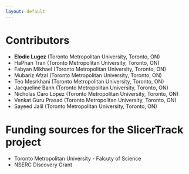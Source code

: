 ```yaml
---
layout: default
---
```


# Contributors

- **Elodie Lugez** (Toronto Metropolitan University, Toronto, ON)
- HaPhan Tran (Toronto Metropolitan University, Toronto, ON)
- Fabyan Mikhael (Toronto Metropolitan University, Toronto, ON)
- Mubariz Afzal (Toronto Metropolitan University, Toronto, ON)
- Teo Mesrkhani (Toronto Metropolitan University, Toronto, ON)
- Jacqueline Banh (Toronto Metropolitan University, Toronto, ON)
- Nicholas Caro Lopez (Toronto Metropolitan University, Toronto, ON)
- Venkat Guru Prasad (Toronto Metropolitan University, Toronto, ON)
- Sayeed Jalil (Toronto Metropolitan University, Toronto, ON)

# Funding sources for the SlicerTrack project

- Toronto Metropolitan University - Falcuty of Science
- NSERC Discovery Grant
